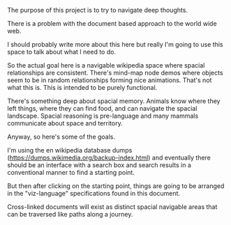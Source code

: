 The purpose of this project is to try to navigate deep thoughts.

There is a problem with the document based approach to the world wide web. 

I should probably write more about this here but really I'm going to use this space to talk about what I need to do.

So the actual goal here is a navigable wikipedia space where spacial relationships are consistent.  There's mind-map node demos where objects seem to be in random relationships forming nice animations. That's not what this is.  This is intended to be purely functional.

There's something deep about spacial memory. Animals know where they left things, where they can find food, and can navigate the spacial landscape. Spacial reasoning is pre-language and many mammals communicate about space and territory.

Anyway, so here's some of the goals.

I'm using the en wikipedia database dumps (https://dumps.wikimedia.org/backup-index.html) and eventually there should be an interface with a search box and search results in a conventional manner to find a starting point.

But then after clicking on the starting point, things are going to be arranged in the "viz-language" specifications found in this document.

Cross-linked documents will exist as distinct spacial navigable areas that can be traversed like paths along a journey.  

